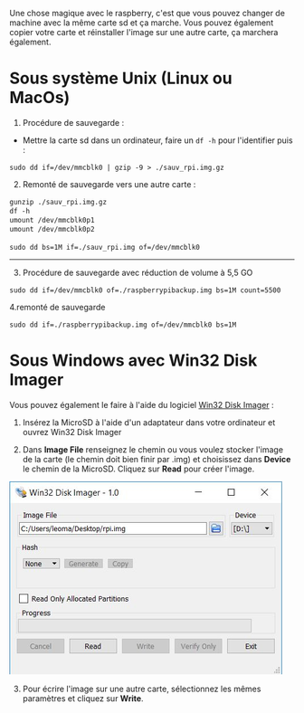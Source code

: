 Une chose magique avec le raspberry, c'est que vous pouvez changer de machine avec la même carte sd et ça marche. Vous pouvez également copier votre carte et réinstaller l'image sur une autre carte, ça marchera également.

# Sous système Unix (Linux ou MacOs)

1. Procédure de sauvegarde :

* Mettre la carte sd dans un ordinateur, faire un ``` df -h ``` pour l'identifier puis :

```
sudo dd if=/dev/mmcblk0 | gzip -9 > ./sauv_rpi.img.gz
```

2. Remonté de sauvegarde vers une autre carte :

```
gunzip ./sauv_rpi.img.gz
df -h
umount /dev/mmcblk0p1
umount /dev/mmcblk0p2

sudo dd bs=1M if=./sauv_rpi.img of=/dev/mmcblk0
```
______________________________________________________________

3. Procédure de sauvegarde avec réduction de volume à 5,5 GO
```
sudo dd if=/dev/mmcblk0 of=./raspberrypibackup.img bs=1M count=5500
```
4.remonté de sauvegarde
```
sudo dd if=./raspberrypibackup.img of=/dev/mmcblk0 bs=1M
```

# Sous Windows avec Win32 Disk Imager

Vous pouvez également le faire à l'aide du logiciel [Win32 Disk Imager](https://sourceforge.net/projects/win32diskimager/files/latest/download " télécharger Win32 Disk Imager") :

1. Insérez la MicroSD à l'aide d'un adaptateur dans votre ordinateur et ouvrez Win32 Disk Imager

2. Dans **Image File** renseignez le chemin ou vous voulez stocker l'image de la carte (le chemin doit bien finir par .img) et choisissez dans **Device** le chemin de la MicroSD. Cliquez sur **Read** pour créer l'image.

 ![sd](https://raw.githubusercontent.com/CartONG/geopoppy_documentation/master/img/7.JPG)

3. Pour écrire l'image sur une autre carte, sélectionnez les mêmes paramètres et cliquez sur **Write**.
